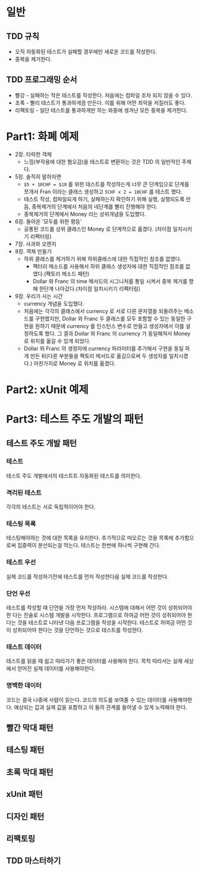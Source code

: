 
# 일반
## TDD 규칙
- 오직 자동화된 테스트가 실패할 경우에만 새로운 코드를 작성한다.
- 중복을 제거한다.
## TDD 프로그래밍 순서
- 빨강 - 실패하는 작은 테스트를 작성한다. 처음에는 컴파일 조차 되지 않을 수 있다.
- 초록 - 빨리 테스트가 통과하게끔 만든다. 이를 위해 어떤 죄악을 저질러도 좋다.
- 리팩토링 - 일단 테스트를 통과하게만 하는 와중에 생겨난 모든 중복을 제거한다.

# Part1: 화폐 예제
- 2장. 타락한 객체
  - 느낌(부작용에 대한 혐오감)을 테스트로 변환하는 것은 TDD 의 일반적인 주제다.
- 5장. 솔직히 말하자면
  - `$5 + 10CHF = $10` 를 위한 테스트를 작성하는게 너무 큰 단계임으로 단계를 쪼개서 Fran 이라는 클래스 생성하고 `5CHF x 2 = 10CHF` 를 테스트 했다.
  - 테스트 작성, 컴파일되게 하기, 실패하는지 확인하기 위해 실행, 실행되도록 만듬, 중복제거의 단계에서 처음의 네단계를 빨리 진행해야 한다.
  - 중복제거의 단계에서 Money 라는 상위개념을 도입했다.
- 6장. 돌아온 '모두를 위한 평등' 
  - 공통된 코드를 상위 클래스인 Money 로 단계적으로 옮겼다. (차이점 일치시키기 리팩터링)
- 7장. 사과와 오렌지
- 8장. 객체 만들기
  - 하위 클래스를 제거하기 위해 하위클래스에 대한 직접적인 참조를 없앴다.
    - 팩터리 메소드를 사용해서 하위 클래스 생성자에 대한 직접적인 참조를 없앴다.(팩토리 메소드 패턴)
    - Dollar 와 Franc 의 time 메서드의 시그니처를 통일 시켜서 중복 제거를 향해 한단계 나아갔다.(차이점 일치시키기 리팩터링)
- 9장. 우리가 사는 시간
  - currency 개념을 도입했다.
  - 처음에는 각각의 클래스에서 currency 로 서로 다른 문자열을 되돌려주는 메소드를 구현했지만, 
    Dollar 와 Franc 두 클래스를 모두 포함할 수 있는 동일한 구현을 원하기 때문에 currency 를 인스턴스 변수로 만들고 생성자에서 이를 설정하도록 했다.
    그 결과 Dollar 와 Franc 의 currency 가 동일해져서 Money 로 위치를 옮길 수 있게 되었다.
  - Dollar 와 Franc 의 생정자에 currency 파라미터를 추가해서 구현을 동일 하게 만든 뒤(다른 부분들을 팩토리 메서드로 옮김으로써 두 생성자를 일치시켰다.) 마찬가지로 Money 로 위치를 옮겼다.


# Part2: xUnit 예제


# Part3: 테스트 주도 개발의 패턴
## 테스트 주도 개발 패턴
### 테스트
테스트 주도 개발에서의 테스트트 자동화된 테스트를 의미한다.
### 격리된 테스트
각각의 테스트는 서로 독립적이어야 한다.

### 테스팅 목록
테스팅해야하는 것에 대한 목록을 유지한다.
추가적으로 떠오르는 것을 목록에 추가함으로써 집중력이 분산되는걸 막는다.
테스트는 한번에 하나씩 구현해 간다.

### 테스트 우선
실제 코드를 작성하기전에 테스트를 먼저 작성한다음 실제 코드를 작성한다.

### 단언 우선
테스트를 작성할 때 단언을 가장 먼저 작성하라.
시스템에 대해서 어떤 것이 성취되어야한 다는 진술로 시스템 개발을 시작한다.
프로그램으로 하여금 어떤 것이 성취되어야 한다는 것을 테스트로 나타낸 다음 프로그램을 작성을 시작한다.
테스트로 하여금 어떤 것이 성취되어야 한다는 것을 단언하는 것으로 테스트를 작성한다.

### 테스트 데이터
테스트를 읽을 때 쉽고 따라가기 좋은 데이터를 사용해야 한다.
목적 따라서는 실제 세상에서 얻어진 실제 데이터를 사용해야한다.

### 명백한 데이터
코드는 결국 나중에 사람이 읽는다. 코드의 의도를 보여줄 수 있는 데이터를 사용해야한다.
예상되는 값과 실제 값을 포함하고 이 둘의 관계를 들어낼 수 있게 노력해야 한다.


## 빨간 막대 패턴


## 테스팅 패턴
## 초록 막대 패턴
## xUnit 패턴
## 디자인 패턴
## 리팩토링
## TDD 마스터하기


